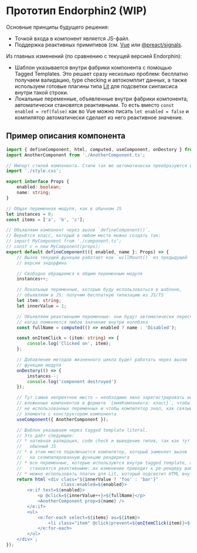 # Прототип Endorphin2 (WIP)

Основные принципы будущего решения:
* Точкой входа в компонент является JS-файл.
* Поддержка реактивных примитивов (см. [Vue](https://vuejs.org/guide/essentials/reactivity-fundamentals.html) или [@preact/signals](https://preactjs.com/guide/v10/signals/).

Из главных изменений (по сравнению с текущей версией Endorphin):
* Шаблон указывается внутри фабрики компонента с помощью Tagged Templates. Это решает сразу несколько проблем: бесплатно получаем валидацию, type checking и автокомплит данных, а также используем готовые плагины типа [Lit](https://marketplace.visualstudio.com/items?itemName=runem.lit-plugin) для подсветки синтаксиса внутри такой строки.
* Локальные переменные, объявленные внутри фабрики компонента, автоматически становятся реактивными. То есть вместо `const enabled = ref(false)` как во Vue можно писать `let enabled = false` и компилятор автоматически сделает из него реактивное значение.

## Пример описания компонента

```ts
import { defineComponent, html, computed, useComponent, onDestory } from 'endorphin';
import AnotherComponent from './AnotherComponent.ts';

// Импорт стилей компонента. Стили так же автоматически преобразуются и скоупятся
import './style.css';

export interface Props {
    enabled: boolean;
    name: string;
}

// Общая переменная модуля, как в обычном JS
let instances = 0;
const items = ['a', 'b', 'c'];

// Объявляем компонент через вызов `defineComponent()`.
// Вернётся класс, который в любом месте можно создать так:
// import MyComponent from './component.ts';
// const c = new MyComponent(props);
export default defineComponent(({ enabled, name }: Props) => {
    // Вызов текущей функции работает как `willMount()` из предыдущей
    // версии эндорфина

    // Свободно обращаемся к общим переменным модуля
    instances++;

    // Локальные переменные, которые буду использоваться в шаблоне,
    // объявляем в JS: получим бесплатную типизацию из JS/TS
    let item: string;
    let innerValue = 1;

    // Объявляем реактивныем переменные: они будут автоматически пересчитываться,
    // когда поменяется любое значение внутри коллбэка
    const fullName = computed(() => enabled ? name : 'Disabled');

    const onItemClick = (item: string) => {
        console.log('Clicked on', item);
    };

    // Добавление методов жизненного цикла будет работать через вызов
    // функции модуля
    onDestory(() => {
        instances--;
        console.log('component destroyed')
    });

    // Тут самое неприятное место — необходимо явно зарегистрировать использование
    // вложенных компонентов в формате `{имяКомпонента: класс}`, чтобы не было
    // не использованных переменных и чтобы компилятор знал, как связывать имя
    // элемента с конструктором компонента
    useComponent({ AnotherComponent });

    // Шаблон указываем через tagged template literal.
    // Это даёт следующее:
    // * нативная валидация, code check и выведение типов, так как тут пишем
    //   обычный JS
    // * в этом месте подключается компилятор, который заменяет вызов `html`
    //   на скомпилированную функцию рендеринга
    // * все переменные, которые используются внутри tagged template, автоматически
    //   становятся реактивными: их изменение приводит к ре-рендеру шаблона
    // * можно использовать плагин для Lit, который подсветит HTML внутри такой строки
    return html`<div class="${innerValue ? 'foo' : 'bar'}"
                     class:enabled=${enabled}>
        <e:if test=${enabled}>
            <p @click=${innerValue++}>${fullName}</p>
            <AnotherComponent prop=${name} />
        </e:if>
        <ul>
            <e:for-each select=${items} as=${item}>
                <li class="item" @click|prevent=${onItemClick(item)}>${item}</li>
            </e:for-each>
        </ul>
    </div>`;
});
```